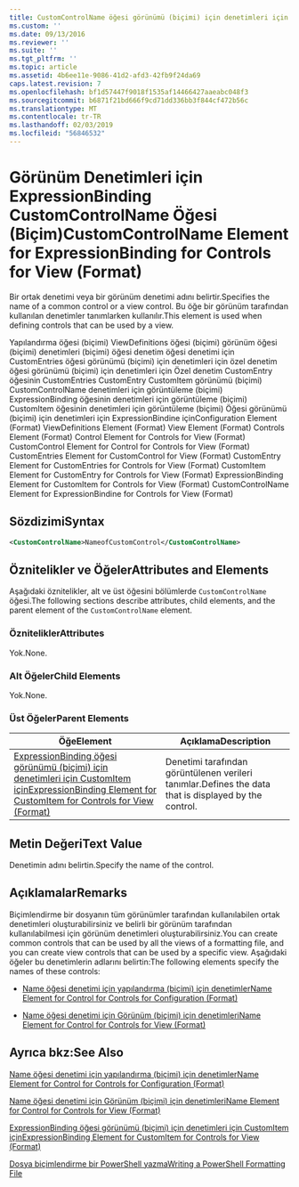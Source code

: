 ```yaml
---
title: CustomControlName öğesi görünümü (biçimi) için denetimleri için ExpressionBinding için | Microsoft Docs
ms.custom: ''
ms.date: 09/13/2016
ms.reviewer: ''
ms.suite: ''
ms.tgt_pltfrm: ''
ms.topic: article
ms.assetid: 4b6ee11e-9086-41d2-afd3-42fb9f24da69
caps.latest.revision: 7
ms.openlocfilehash: bf1d57447f9018f1535af14466427aaeabc048f3
ms.sourcegitcommit: b6871f21bd666f9cd71dd336bb3f844cf472b56c
ms.translationtype: MT
ms.contentlocale: tr-TR
ms.lasthandoff: 02/03/2019
ms.locfileid: "56846532"
---
```

# <a name="customcontrolname-element-for-expressionbinding-for-controls-for-view-format"></a><span data-ttu-id="45920-102">Görünüm Denetimleri için ExpressionBinding CustomControlName Öğesi (Biçim)</span><span class="sxs-lookup"><span data-stu-id="45920-102">CustomControlName Element for ExpressionBinding for Controls for View (Format)</span></span>

<span data-ttu-id="45920-103">Bir ortak denetimi veya bir görünüm denetimi adını belirtir.</span><span class="sxs-lookup"><span data-stu-id="45920-103">Specifies the name of a common control or a view control.</span></span> <span data-ttu-id="45920-104">Bu öğe bir görünüm tarafından kullanılan denetimler tanımlarken kullanılır.</span><span class="sxs-lookup"><span data-stu-id="45920-104">This element is used when defining controls that can be used by a view.</span></span>

<span data-ttu-id="45920-105">Yapılandırma öğesi (biçimi) ViewDefinitions öğesi (biçimi) görünüm öğesi (biçimi) denetimleri (biçimi) öğesi denetim öğesi denetimi için CustomEntries öğesi görünümü (biçimi) için denetimleri için özel denetim öğesi görünümü (biçimi) için denetimleri için Özel denetim CustomEntry öğesinin CustomEntries CustomEntry CustomItem görünümü (biçimi) CustomControlName denetimleri için görüntüleme (biçimi) ExpressionBinding öğesinin denetimleri için görüntüleme (biçimi) CustomItem öğesinin denetimleri için görüntüleme (biçimi) Öğesi görünümü (biçimi) için denetimleri için ExpressionBindine için</span><span class="sxs-lookup"><span data-stu-id="45920-105">Configuration Element (Format) ViewDefinitions Element (Format) View Element (Format) Controls Element (Format) Control Element for Controls for View (Format) CustomControl Element for Control for Controls for View (Format) CustomEntries Element for CustomControl for View (Format) CustomEntry Element for CustomEntries for Controls for View (Format) CustomItem Element for CustomEntry for Controls for View (Format) ExpressionBinding Element for CustomItem for Controls for View (Format) CustomControlName Element for ExpressionBindine for Controls for View (Format)</span></span>

## <a name="syntax"></a><span data-ttu-id="45920-106">Sözdizimi</span><span class="sxs-lookup"><span data-stu-id="45920-106">Syntax</span></span>

```xml
<CustomControlName>NameofCustomControl</CustomControlName>
```

## <a name="attributes-and-elements"></a><span data-ttu-id="45920-107">Öznitelikler ve Öğeler</span><span class="sxs-lookup"><span data-stu-id="45920-107">Attributes and Elements</span></span>

<span data-ttu-id="45920-108">Aşağıdaki öznitelikler, alt ve üst öğesini bölümlerde `CustomControlName` öğesi.</span><span class="sxs-lookup"><span data-stu-id="45920-108">The following sections describe attributes, child elements, and the parent element of the `CustomControlName` element.</span></span>

### <a name="attributes"></a><span data-ttu-id="45920-109">Öznitelikler</span><span class="sxs-lookup"><span data-stu-id="45920-109">Attributes</span></span>

<span data-ttu-id="45920-110">Yok.</span><span class="sxs-lookup"><span data-stu-id="45920-110">None.</span></span>

### <a name="child-elements"></a><span data-ttu-id="45920-111">Alt Öğeler</span><span class="sxs-lookup"><span data-stu-id="45920-111">Child Elements</span></span>

<span data-ttu-id="45920-112">Yok.</span><span class="sxs-lookup"><span data-stu-id="45920-112">None.</span></span>

### <a name="parent-elements"></a><span data-ttu-id="45920-113">Üst Öğeler</span><span class="sxs-lookup"><span data-stu-id="45920-113">Parent Elements</span></span>

|<span data-ttu-id="45920-114">Öğe</span><span class="sxs-lookup"><span data-stu-id="45920-114">Element</span></span>|<span data-ttu-id="45920-115">Açıklama</span><span class="sxs-lookup"><span data-stu-id="45920-115">Description</span></span>|
|-------------|-----------------|
|[<span data-ttu-id="45920-116">ExpressionBinding öğesi görünümü (biçimi) için denetimleri için CustomItem için</span><span class="sxs-lookup"><span data-stu-id="45920-116">ExpressionBinding Element for CustomItem for Controls for View (Format)</span></span>](./expressionbinding-element-for-customitem-for-controls-for-view-format.md)|<span data-ttu-id="45920-117">Denetimi tarafından görüntülenen verileri tanımlar.</span><span class="sxs-lookup"><span data-stu-id="45920-117">Defines the data that is displayed by the control.</span></span>|

## <a name="text-value"></a><span data-ttu-id="45920-118">Metin Değeri</span><span class="sxs-lookup"><span data-stu-id="45920-118">Text Value</span></span>

<span data-ttu-id="45920-119">Denetimin adını belirtin.</span><span class="sxs-lookup"><span data-stu-id="45920-119">Specify the name of the control.</span></span>

## <a name="remarks"></a><span data-ttu-id="45920-120">Açıklamalar</span><span class="sxs-lookup"><span data-stu-id="45920-120">Remarks</span></span>

<span data-ttu-id="45920-121">Biçimlendirme bir dosyanın tüm görünümler tarafından kullanılabilen ortak denetimleri oluşturabilirsiniz ve belirli bir görünüm tarafından kullanılabilmesi için görünüm denetimleri oluşturabilirsiniz.</span><span class="sxs-lookup"><span data-stu-id="45920-121">You can create common controls that can be used by all the views of a formatting file, and you can create view controls that can be used by a specific view.</span></span> <span data-ttu-id="45920-122">Aşağıdaki öğeler bu denetimlerin adlarını belirtin:</span><span class="sxs-lookup"><span data-stu-id="45920-122">The following elements specify the names of these controls:</span></span>

- [<span data-ttu-id="45920-123">Name öğesi denetimi için yapılandırma (biçimi) için denetimler</span><span class="sxs-lookup"><span data-stu-id="45920-123">Name Element for Control for Controls for Configuration (Format)</span></span>](./name-element-for-control-for-controls-for-configuration-format.md)

- [<span data-ttu-id="45920-124">Name öğesi denetimi için Görünüm (biçimi) için denetimleri</span><span class="sxs-lookup"><span data-stu-id="45920-124">Name Element for Control for Controls for View (Format)</span></span>](./name-element-for-control-for-controls-for-view-format.md)

## <a name="see-also"></a><span data-ttu-id="45920-125">Ayrıca bkz:</span><span class="sxs-lookup"><span data-stu-id="45920-125">See Also</span></span>

[<span data-ttu-id="45920-126">Name öğesi denetimi için yapılandırma (biçimi) için denetimler</span><span class="sxs-lookup"><span data-stu-id="45920-126">Name Element for Control for Controls for Configuration (Format)</span></span>](./name-element-for-control-for-controls-for-configuration-format.md)

[<span data-ttu-id="45920-127">Name öğesi denetimi için Görünüm (biçimi) için denetimleri</span><span class="sxs-lookup"><span data-stu-id="45920-127">Name Element for Control for Controls for View (Format)</span></span>](./name-element-for-control-for-controls-for-view-format.md)

[<span data-ttu-id="45920-128">ExpressionBinding öğesi görünümü (biçimi) için denetimleri için CustomItem için</span><span class="sxs-lookup"><span data-stu-id="45920-128">ExpressionBinding Element for CustomItem for Controls for View (Format)</span></span>](./expressionbinding-element-for-customitem-for-controls-for-view-format.md)

[<span data-ttu-id="45920-129">Dosya biçimlendirme bir PowerShell yazma</span><span class="sxs-lookup"><span data-stu-id="45920-129">Writing a PowerShell Formatting File</span></span>](./writing-a-powershell-formatting-file.md)
